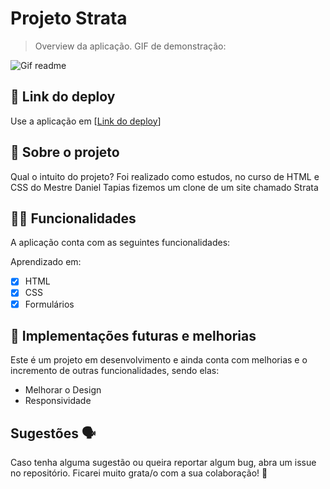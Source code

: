 # Projeto Strata

> Overview da aplicação.
GIF de demonstração:

![Gif readme](https://user-images.githubusercontent.com/30334760/190202887-6a4f9ae9-2848-4ff3-bd73-da4967bed701.gif)

## 📲 Link do deploy

Use a aplicação em [[Link do deploy](https://venerable-dusk-d64793.netlify.app/)] 
## 📑 Sobre o projeto

Qual o intuito do projeto? Foi realizado como estudos, no curso de HTML e CSS do Mestre Daniel Tapias fizemos um clone de um site chamado Strata

## ✍🏻 Funcionalidades

A aplicação conta com as seguintes funcionalidades:

Aprendizado em:
- [X] HTML
- [X] CSS
- [X] Formulários

## 📆 Implementações futuras e melhorias

Este é um projeto em desenvolvimento e ainda conta com melhorias e o incremento de outras funcionalidades, sendo elas:

- Melhorar o Design
- Responsividade 

## Sugestões 🗣

Caso tenha alguma sugestão ou queira reportar algum bug, abra um issue no repositório. Ficarei muito grata/o com a sua colaboração! 🤝
